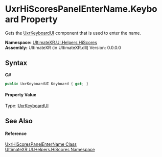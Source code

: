 # UxrHiScoresPanelEnterName.Keyboard Property 
 

Gets the <a href="T_UltimateXR_UI_Helpers_Keyboard_UxrKeyboardUI">UxrKeyboardUI</a> component that is used to enter the name.

**Namespace:**&nbsp;<a href="N_UltimateXR_UI_Helpers_HiScores">UltimateXR.UI.Helpers.HiScores</a><br />**Assembly:**&nbsp;UltimateXR (in UltimateXR.dll) Version: 0.0.0.0

## Syntax

**C#**<br />
``` C#
public UxrKeyboardUI Keyboard { get; }
```


#### Property Value
Type: <a href="T_UltimateXR_UI_Helpers_Keyboard_UxrKeyboardUI">UxrKeyboardUI</a>

## See Also


#### Reference
<a href="T_UltimateXR_UI_Helpers_HiScores_UxrHiScoresPanelEnterName">UxrHiScoresPanelEnterName Class</a><br /><a href="N_UltimateXR_UI_Helpers_HiScores">UltimateXR.UI.Helpers.HiScores Namespace</a><br />